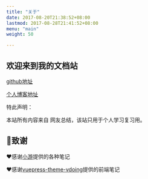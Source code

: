 ```yaml
---
title: "关于"
date: 2017-08-20T21:38:52+08:00
lastmod: 2017-08-28T21:41:52+08:00
menu: "main"
weight: 50

---
```








## 欢迎来到我的文档站



[github地址](https://github.com/lyr-2000)

[个人博客地址](https://www.lyr-2000.xyz/)



特此声明：

本站所有内容来自 网友总结，该站只用于个人学习复习用。



## 🎁致谢

❤️感谢[小游](http://interview.xiaoyou66.com/)提供的各种笔记

❤️感谢[vuepress-theme-vdoing](https://github.com/xugaoyi/vuepress-theme-vdoing)提供的前端笔记





